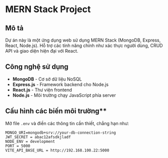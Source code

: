 # MERN Stack Project

## Mô tả
Dự án này là một ứng dụng web sử dụng MERN Stack (MongoDB, Express, React, Node.js). Hỗ trợ các tính năng chính như xác thực người dùng, CRUD API và giao diện hiện đại với React.

## Công nghệ sử dụng
- **MongoDB** - Cơ sở dữ liệu NoSQL
- **Express.js** - Framework backend cho Node.js
- **React.js** - Thư viện frontend
- **Node.js** - Môi trường chạy JavaScript phía server

## Cấu hình các biến môi trường**
   Mở file `.env` và điền các thông tin cần thiết, chẳng hạn như:
   ```env
MONGO_URI=mongodb+srv://your-db-connection-string
JWT_SECRET = abac12afsdkjladf
NODE_ENV = development
PORT = 5000
VITE_API_BASE_URL = http://192.168.100.22:5000
   ```
